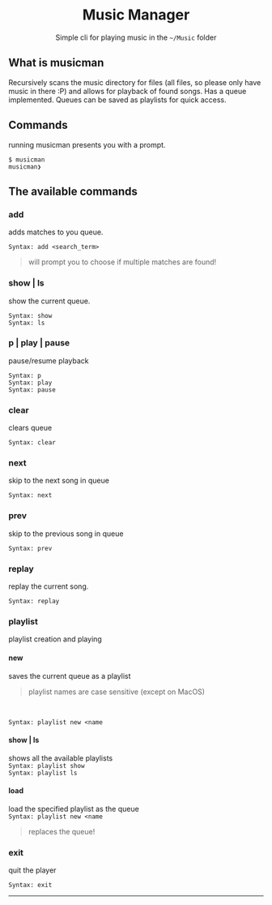 <div align=center>
<h1>Music Manager</h1>
  <p>Simple cli for playing music in the <code>~/Music</code> folder</p>
</div>

## What is musicman
Recursively scans the music directory for files (all files, so please only have music in there :P) and allows for playback of found songs. 
Has a queue implemented. Queues can be saved as playlists for quick access.

## Commands
running musicman presents you with a prompt. 

```
$ musicman
musicman❯
```

## The available commands
### add
adds matches to you queue. 

`Syntax: add <search_term>`

>will prompt you to choose if multiple matches are found!

### show | ls
show the current queue.

`Syntax: show`<br>
`Syntax: ls`

### p | play | pause
pause/resume playback

`Syntax: p`<br>
`Syntax: play`<br>
`Syntax: pause`

### clear
clears queue

`Syntax: clear`

### next 
skip to the next song in queue

`Syntax: next`

### prev
skip to the previous song in queue

`Syntax: prev`

### replay
replay the current song.

`Syntax: replay`

### playlist 
playlist creation and playing
#### new
saves the current queue as a playlist
>playlist names are case sensitive (except on MacOS)

<br>

`Syntax: playlist new <name`
#### show | ls
shows all the available playlists<br>
`Syntax: playlist show`<br>
`Syntax: playlist ls`
#### load
load the specified playlist as the queue <br>
`Syntax: playlist new <name`
>replaces the queue!

### exit
quit the player

`Syntax: exit`

-----








